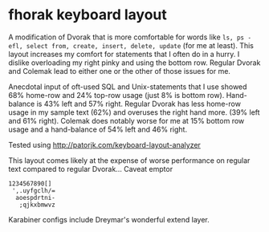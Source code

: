 # fhorak keyboard layout

A modification of Dvorak that is more comfortable for words like `ls, ps -efl, select from, create, insert, delete, update` (for me at least).
This layout increases my comfort for statements that I often do in a hurry. 
I dislike overloading my right pinky and using the bottom row. Regular Dvorak and Colemak lead to either one or the other of those issues for me.

Anecdotal input of oft-used SQL and Unix-statements that I use showed 68% home-row and 24% top-row usage (just 8% is bottom row). Hand-balance is 43% left and 57% right.
Regular Dvorak has less home-row usage in my sample text (62%) and overuses the right hand more. (39% left and 61% right).
Colemak does notably worse for me at 15% bottom row usage and a hand-balance of 54% left and 46% right. 

Tested using http://patorjk.com/keyboard-layout-analyzer

This layout comes likely at the expense of worse performance on regular text compared to regular Dvorak... Caveat emptor

```
1234567890[]
 ',.uyfgclh/=
  aoespdrtni-
   ;qjkxbmwvz
```

Karabiner configs include Dreymar's wonderful extend layer.